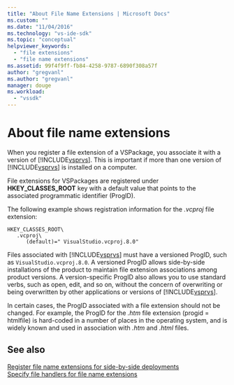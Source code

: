 ```yaml
---
title: "About File Name Extensions | Microsoft Docs"
ms.custom: ""
ms.date: "11/04/2016"
ms.technology: "vs-ide-sdk"
ms.topic: "conceptual"
helpviewer_keywords: 
  - "file extensions"
  - "file name extensions"
ms.assetid: 99f4f9ff-fb84-4258-9787-6890f308a57f
author: "gregvanl"
ms.author: "gregvanl"
manager: douge
ms.workload: 
  - "vssdk"
---
```

# About file name extensions
When you register a file extension of a VSPackage, you associate it with a version of [!INCLUDE[vsprvs](../code-quality/includes/vsprvs_md.md)]. This is important if more than one version of [!INCLUDE[vsprvs](../code-quality/includes/vsprvs_md.md)] is installed on a computer.  
  
 File extensions for VSPackages are registered under **HKEY_CLASSES_ROOT** key with a default value that points to the associated programmatic identifier (ProgID).  
  
 The following example shows registration information for the *.vcproj* file extension:  
  
```  
HKEY_CLASSES_ROOT\  
   .vcproj\  
      (default)=" VisualStudio.vcproj.8.0"   
```  
  
 Files associated with [!INCLUDE[vsprvs](../code-quality/includes/vsprvs_md.md)] must have a versioned ProgID, such as `VisualStudio.vcproj.8.0`. A versioned ProgID allows side-by-side installations of the product to maintain file extension associations among product versions. A version-specific ProgID also allows you to use standard verbs, such as open, edit, and so on, without the concern of overwriting or being overwritten by other applications or versions of [!INCLUDE[vsprvs](../code-quality/includes/vsprvs_md.md)].  
  
 In certain cases, the ProgID associated with a file extension should not be changed. For example, the ProgID for the *.htm* file extension (progid = htmlfile) is hard-coded in a number of places in the operating system, and is widely known and used in association with *.htm* and *.html* files.  
  
## See also  
 [Register file name extensions for side-by-side deployments](../extensibility/registering-file-name-extensions-for-side-by-side-deployments.md)   
 [Specify file handlers for file name extensions](../extensibility/specifying-file-handlers-for-file-name-extensions.md)